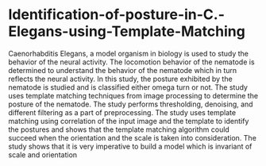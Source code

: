 # Identification-of-posture-in-C.-Elegans-using-Template-Matching

Caenorhabditis Elegans, a model organism in biology is used to study the behavior of the neural activity. The locomotion behavior of the nematode is determined to understand the behavior of the nematode which in turn reflects the neural activity. In this study, the posture exhibited by the nematode is studied and is classified either omega turn or not. The study uses template matching techniques from image processing to determine the posture of the nematode. The study performs thresholding, denoising, and different filtering as a part of preprocessing. The study uses template matching using correlation of the input image and the template to identify the postures and shows that the template matching algorithm could succeed when the orientation and the scale is taken into consideration. The study shows that it is very imperative to build a model which is invariant of scale and orientation
